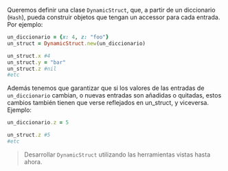 Queremos definir una clase `DynamicStruct`, que, a partir de un diccionario (`Hash`), pueda construir objetos que tengan un accessor para cada entrada. Por ejemplo:

```ruby
un_diccionario = {x: 4, z: "foo"}
un_struct = DynamicStruct.new(un_diccionario)

un_struct.x #4
un_struct.y = "bar"
un_struct.z #nil
#etc
```

Además tenemos que garantizar que si los valores de las entradas de `un_diccionario` cambian, o nuevas entradas son añadidas o quitadas, estos cambios también tienen que verse reflejados en un_struct, y viceversa. Ejemplo:

```ruby
un_diccionario.z = 5

un_struct.z #5
#etc
```


> Desarrollar `DynamicStruct` utilizando las herramientas vistas hasta ahora.